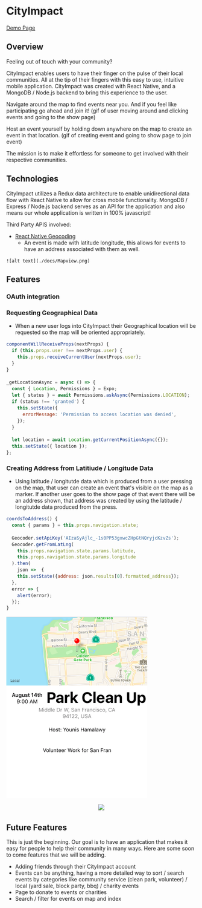 # CityImpact
[Demo Page](https://jonathanlofton.github.io/CityImpactDemo/)

## Overview

Feeling out of touch with your community?

CityImpact enables users to have their finger on the pulse of their local communities. All at the tip of their fingers with this easy to use, intuitive mobile application. CityImpact was created with React Native, and a MongoDB / Node.js backend to bring this experience to the user.

Navigate around the map to find events near you. And if you feel like participating go ahead and join it!
(gif of user moving around and clicking events and going to the show page)

Host an event yourself by holding down anywhere on the map to create an event in that location.
(gif of creating event and going to show page to join event)

The mission is to make it effortless for someone to get involved with their respective communities.

## Technologies
  CityImpact utilizes a Redux data architecture to enable unidirectional data flow with React Native to allow for cross mobile functionality. MongoDB / Express / Node.js backend serves as an API for the application and also means our whole application is written in 100% javascript!

  Third Party APIS involved:

   + [React Native Geocoding](https://developers.google.com/maps/documentation/javascript/geocoding)
      - An event is made with latitude longitude, this allows for events to have an address associated with them as well.

    ![alt text](./docs/Mapview.png)


## Features
  ### OAuth integration

  ### Requesting Geographical Data
  + When a new user logs into CityImpact their Geographical location will be requested so the map will be oriented appropriately.

  ``` javascript
  componentWillReceiveProps(nextProps) {
    if (this.props.user !== nextProps.user) {
      this.props.receiveCurrentUser(nextProps.user);
    }
  }

  _getLocationAsync = async () => {
    const { Location, Permissions } = Expo;
    let { status } = await Permissions.askAsync(Permissions.LOCATION);
    if (status !== 'granted') {
      this.setState({
        errorMessage: 'Permission to access location was denied',
      });
    }

    let location = await Location.getCurrentPositionAsync({});
    this.setState({ location });
  };
  ```

  ### Creating Address from Latitiude / Longitude Data
  + Using latitude / longitutde data which is produced from a user pressing on the map, that user can create an event that's visible on the map as a marker. If another user goes to the show page of that event there will be an address shown, that address was created by using the latitude / longitutde data produced from the press.

  ``` javascript
  coordsToAddress() {
    const { params } = this.props.navigation.state;

    Geocoder.setApiKey('AIzaSyAjlc_-1s0PP53gxwcZHpGtNQryjcKzvZs');
    Geocoder.getFromLatLng(
      this.props.navigation.state.params.latitude,
      this.props.navigation.state.params.longitude
    ).then(
      json =>  {
      this.setState({address: json.results[0].formatted_address});
    },
    error => {
      alert(error);
    });
  }
```

  ![alt text](./docs/Eventshow.png)

 <p align="center">
 <img src = "image/path/example">
 </p>

## Future Features
  This is just the beginning. Our goal is to have an application that makes it easy for people to help their community in many ways. Here are some soon to come features that we will be adding.

  + Adding friends through their CityImpact account
  + Events can be anything, having a more detailed way to sort / search events by categories like community service (clean park, volunteer) / local (yard sale, block party, bbq) / charity events
  + Page to donate to events or charities
  + Search / filter for events on map and index
